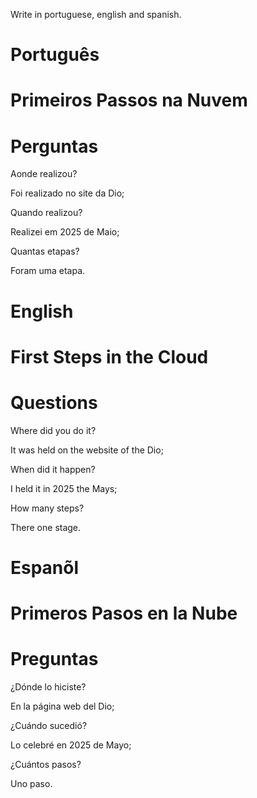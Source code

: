 Write in portuguese, english and spanish.

# Português 

#   Primeiros Passos na Nuvem






# Perguntas

Aonde realizou?

Foi realizado no site da Dio;

Quando realizou?

Realizei em 2025 de Maio;

Quantas etapas?

Foram uma etapa.




# English


# First Steps in the Cloud

# Questions

Where did you do it?

It was held on the website of the Dio;

When did it happen?

I held it in 2025 the Mays;

How many steps?

There one stage.




# Espanõl


# Primeros Pasos en la Nube

# Preguntas

¿Dónde lo hiciste?

En la página web del Dio;

¿Cuándo sucedió?

Lo celebré en 2025 de Mayo;

¿Cuántos pasos?

  Uno paso.
